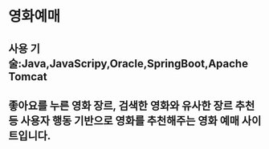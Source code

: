 # 영화예매
## 사용 기술:Java,JavaScripy,Oracle,SpringBoot,Apache Tomcat
## 좋아요를 누른 영화 장르, 검색한 영화와 유사한 장르 추천 등 사용자 행동 기반으로 영화를 추천해주는 영화 예매 사이트입니다.
